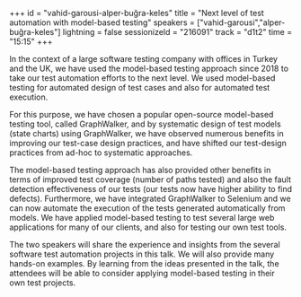 +++
id = "vahid-garousi-alper-buğra-keles"
title = "Next level of test automation with model-based testing"
speakers = ["vahid-garousi","alper-buğra-keles"]
lightning = false
sessionizeId = "216091"
track = "d1t2"
time = "15:15"
+++

In the context of a large software testing company with offices in Turkey and the UK, we have used the model-based testing approach since 2018 to take our test automation efforts to the next level. We used model-based testing for automated design of test cases and also for automated test execution. 

For this purpose, we have chosen a popular open-source model-based testing tool, called GraphWalker, and by systematic design of test models (state charts) using GraphWalker, we have observed numerous benefits in improving our test-case design practices, and have shifted our test-design practices from ad-hoc to systematic approaches. 

The model-based testing approach has also provided other benefits in terms of improved test coverage (number of paths tested) and also the fault detection effectiveness of our tests (our tests now have higher ability to find defects). Furthermore, we have integrated GraphWalker to Selenium and we can now automate the execution of the tests generated automatically from models. We have applied model-based testing to test several large web applications for many of our clients, and also for testing our own test tools. 

The two speakers will share the experience and insights from the several software test automation projects in this talk. We will also provide many hands-on examples. By learning from the ideas presented in the talk, the attendees will be able to consider applying model-based testing in their own test projects. 
